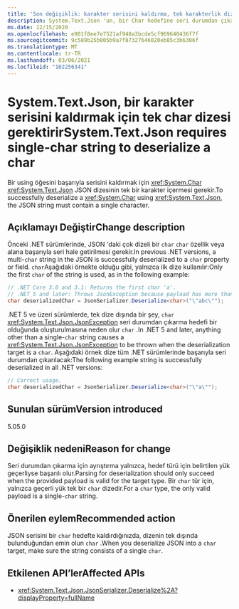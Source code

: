 ```yaml
---
title: 'Son değişiklik: karakter serisini kaldırma, tek karakterlik dize gerektirir'
description: System.Text.Json 'un, bir Char hedefine seri durumdan çıkarılırken JSON 'da tek char dizesi gerektirdiğini .NET 5 ' teki son değişiklik hakkında bilgi edinin.
ms.date: 12/15/2020
ms.openlocfilehash: e901f8ee7e7521af948a3bcde5cf969640436f7f
ms.sourcegitcommit: 9c589b25b005b9a7f87327646020eb85c3b6306f
ms.translationtype: MT
ms.contentlocale: tr-TR
ms.lasthandoff: 03/06/2021
ms.locfileid: "102256341"
---
```

# <a name="systemtextjson-requires-single-char-string-to-deserialize-a-char"></a><span data-ttu-id="5acaf-103">System.Text.Json, bir karakter serisini kaldırmak için tek char dizesi gerektirir</span><span class="sxs-lookup"><span data-stu-id="5acaf-103">System.Text.Json requires single-char string to deserialize a char</span></span>

<span data-ttu-id="5acaf-104">Bir using öğesini başarıyla serisini kaldırmak için <xref:System.Char> <xref:System.Text.Json> JSON dizesinin tek bir karakter içermesi gerekir.</span><span class="sxs-lookup"><span data-stu-id="5acaf-104">To successfully deserialize a <xref:System.Char> using <xref:System.Text.Json>, the JSON string must contain a single character.</span></span>

## <a name="change-description"></a><span data-ttu-id="5acaf-105">Açıklamayı Değiştir</span><span class="sxs-lookup"><span data-stu-id="5acaf-105">Change description</span></span>

<span data-ttu-id="5acaf-106">Önceki .NET sürümlerinde, JSON 'daki çok dizeli bir `char` `char` özellik veya alana başarıyla seri hale getirilmesi gerekir.</span><span class="sxs-lookup"><span data-stu-id="5acaf-106">In previous .NET versions, a multi-`char` string in the JSON is successfully deserialized to a `char` property or field.</span></span> <span data-ttu-id="5acaf-107">`char`Aşağıdaki örnekte olduğu gibi, yalnızca ilk dize kullanılır:</span><span class="sxs-lookup"><span data-stu-id="5acaf-107">Only the first `char` of the string is used, as in the following example:</span></span>

```csharp
// .NET Core 3.0 and 3.1: Returns the first char 'a'.
// .NET 5 and later: Throws JsonException because payload has more than one char.
char deserializedChar = JsonSerializer.Deserialize<char>("\"abc\"");
```

<span data-ttu-id="5acaf-108">.NET 5 ve üzeri sürümlerde, tek dize dışında bir şey, `char` <xref:System.Text.Json.JsonException> seri durumdan çıkarma hedefi bir olduğunda oluşturulmasına neden olur `char` .</span><span class="sxs-lookup"><span data-stu-id="5acaf-108">In .NET 5 and later, anything other than a single-`char` string causes a <xref:System.Text.Json.JsonException> to be thrown when the deserialization target is a `char`.</span></span> <span data-ttu-id="5acaf-109">Aşağıdaki örnek dize tüm .NET sürümlerinde başarıyla seri durumdan çıkarılacak:</span><span class="sxs-lookup"><span data-stu-id="5acaf-109">The following example string is successfully deserialized in all .NET versions:</span></span>

```csharp
// Correct usage.
char deserializedChar = JsonSerializer.Deserialize<char>("\"a\"");
```

## <a name="version-introduced"></a><span data-ttu-id="5acaf-110">Sunulan sürüm</span><span class="sxs-lookup"><span data-stu-id="5acaf-110">Version introduced</span></span>

<span data-ttu-id="5acaf-111">5.0</span><span class="sxs-lookup"><span data-stu-id="5acaf-111">5.0</span></span>

## <a name="reason-for-change"></a><span data-ttu-id="5acaf-112">Değişiklik nedeni</span><span class="sxs-lookup"><span data-stu-id="5acaf-112">Reason for change</span></span>

<span data-ttu-id="5acaf-113">Seri durumdan çıkarma için ayrıştırma yalnızca, hedef türü için belirtilen yük geçerliyse başarılı olur.</span><span class="sxs-lookup"><span data-stu-id="5acaf-113">Parsing for deserialization should only succeed when the provided payload is valid for the target type.</span></span> <span data-ttu-id="5acaf-114">Bir `char` tür için, yalnızca geçerli yük tek bir `char` dizedir.</span><span class="sxs-lookup"><span data-stu-id="5acaf-114">For a `char` type, the only valid payload is a single-`char` string.</span></span>

## <a name="recommended-action"></a><span data-ttu-id="5acaf-115">Önerilen eylem</span><span class="sxs-lookup"><span data-stu-id="5acaf-115">Recommended action</span></span>

<span data-ttu-id="5acaf-116">JSON serisini bir `char` hedefte kaldırdığınızda, dizenin tek dışında bulunduğundan emin olun `char` .</span><span class="sxs-lookup"><span data-stu-id="5acaf-116">When you deserialize JSON into a `char` target, make sure the string consists of a single `char`.</span></span>

## <a name="affected-apis"></a><span data-ttu-id="5acaf-117">Etkilenen API’ler</span><span class="sxs-lookup"><span data-stu-id="5acaf-117">Affected APIs</span></span>

- <xref:System.Text.Json.JsonSerializer.Deserialize%2A?displayProperty=fullName>

<!--

### Affected APIs

- `Overload:System.Text.Json.JsonSerializer.Deserialize`

### Category

Serialization

-->
